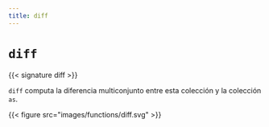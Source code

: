 ```yaml
---
title: diff
---
```


# `diff`

{{< signature diff >}}

`diff` computa la diferencia multiconjunto entre esta colección y la colección `as`.

{{< figure src="images/functions/diff.svg" >}}
